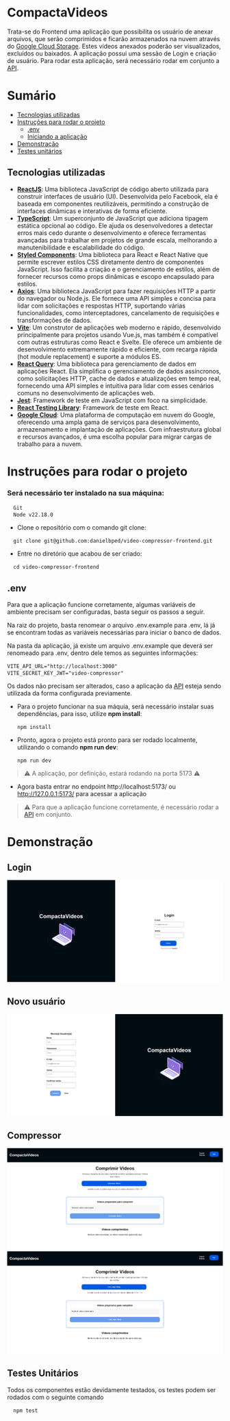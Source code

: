 # CompactaVideos

Trata-se do Frontend uma aplicação que possibilita os usuário de anexar arquivos, que serão comprimidos e ficarão armazenados na nuvem através do [Google Cloud Storage](https://cloud.google.com/storage/docs/). Estes vídeos anexados poderão ser visualizados, excluídos ou baixados. A aplicação possui uma sessão de Login e criação de usuário. Para rodar esta aplicação, será necessário rodar em conjunto a [API](https://github.com/danielbped/video-compressor).

# Sumário

- [Tecnologias utilizadas](#tecnologias)
- [Instruções para rodar o projeto](#instrucoes)
  - [.env](#env)
  - [Iniciando a aplicação](#start)
- [Demonstração](#demo)
- [Testes unitários](#testes)

## Tecnologias utilizadas <a name="tecnologias"></a>
- **[ReactJS](https://react.dev/)**: Uma biblioteca JavaScript de código aberto utilizada para construir interfaces de usuário (UI). Desenvolvida pelo Facebook, ela é baseada em componentes reutilizáveis, permitindo a construção de interfaces dinâmicas e interativas de forma eficiente.
- **[TypeScript](https://www.typescriptlang.org/)**: Um superconjunto de JavaScript que adiciona tipagem estática opcional ao código. Ele ajuda os desenvolvedores a detectar erros mais cedo durante o desenvolvimento e oferece ferramentas avançadas para trabalhar em projetos de grande escala, melhorando a manutenibilidade e escalabilidade do código.
- **[Styled Components](https://styled-components.com/)**: Uma biblioteca para React e React Native que permite escrever estilos CSS diretamente dentro de componentes JavaScript. Isso facilita a criação e o gerenciamento de estilos, além de fornecer recursos como props dinâmicas e escopo encapsulado para estilos.
- **[Axios](https://axios-http.com/ptbr/docs/intro)**: Uma biblioteca JavaScript para fazer requisições HTTP a partir do navegador ou Node.js. Ele fornece uma API simples e concisa para lidar com solicitações e respostas HTTP, suportando várias funcionalidades, como interceptadores, cancelamento de requisições e transformações de dados.
- **[Vite](https://vitejs.dev/)**: Um construtor de aplicações web moderno e rápido, desenvolvido principalmente para projetos usando Vue.js, mas também é compatível com outras estruturas como React e Svelte. Ele oferece um ambiente de desenvolvimento extremamente rápido e eficiente, com recarga rápida (hot module replacement) e suporte a módulos ES.
- **[React Query](https://tanstack.com/query/latest)**: Uma biblioteca para gerenciamento de dados em aplicações React. Ela simplifica o gerenciamento de dados assíncronos, como solicitações HTTP, cache de dados e atualizações em tempo real, fornecendo uma API simples e intuitiva para lidar com esses cenários comuns no desenvolvimento de aplicações web.
- **[Jest](https://jestjs.io/pt-BR/)**: Framework de teste em JavaScript com foco na simplicidade.
- **[React Testing Library](https://testing-library.com/docs/react-testing-library/intro/)**: Framework de teste em React.
- **[Google Cloud](https://cloud.google.com/)**: Uma plataforma de computação em nuvem do Google, oferecendo uma ampla gama de serviços para desenvolvimento, armazenamento e implantação de aplicações. Com infraestrutura global e recursos avançados, é uma escolha popular para migrar cargas de trabalho para a nuvem.

# Instruções para rodar o projeto <a name="instrucoes"></a>

### Será necessário ter instalado na sua máquina:

```
  Git
  Node v22.18.0
```

- Clone o repositório com o comando git clone:

```
  git clone git@github.com:danielbped/video-compressor-frontend.git
```

- Entre no diretório que acabou de ser criado:

```
  cd video-compressor-frontend
```

## .env <a name="env"></a>

Para que a aplicação funcione corretamente, algumas variáveis de ambiente precisam ser configuradas, basta seguir os passos a seguir.

Na raiz do projeto, basta renomear o arquivo .env.example para .env, lá já se encontram todas as variáveis necessárias para iniciar o banco de dados.

Na pasta da aplicação, já existe um arquivo .env.example que deverá ser renomeado para .env, dentro dele temos as seguintes informações:
```
VITE_API_URL="http://localhost:3000"
VITE_SECRET_KEY_JWT="video-compressor"
```

Os dados não precisam ser alterados, caso a aplicação da [API](https://github.com/danielbped/video-compressor) esteja sendo utilizada da forma configurada previamente.

- Para o projeto funcionar na sua máquia, será necessário instalar suas dependências, para isso, utilize **npm install**:

      npm install

- Pronto, agora o projeto está pronto para ser rodado localmente, utilizando o comando **npm run dev**:

      npm run dev

> ⚠️ A aplicação, por definição, estará rodando na porta 5173 ⚠️

- Agora basta entrar no endpoint http://localhost:5173/ ou http://127.0.0.1:5173/ para acessar a aplicação

> ⚠️ Para que a aplicação funcione corretamente, é necessário rodar a [API](https://github.com/danielbped/video-compressor) em conjunto.

# Demonstração <a name="demo"></a>

## Login
![Login](./public/images/Login.png)

## Novo usuário
![Novo usuário](./public/images/Register.png)

## Compressor
![Compressor](./public/images/Compressor.png)
![Compressor](./public/images/CompressorGif.gif)

## Testes Unitários <a name="testes"></a>

Todos os componentes estão devidamente testados, os testes podem ser rodados com o seguinte comando

      npm test